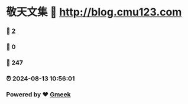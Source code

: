 # 敬天文集 :link: http://blog.cmu123.com 
### :page_facing_up: [2](http://blog.cmu123.com/tag.html) 
### :speech_balloon: 0 
### :hibiscus: 247 
### :alarm_clock: 2024-08-13 10:56:01 
### Powered by :heart: [Gmeek](https://github.com/Meekdai/Gmeek)

